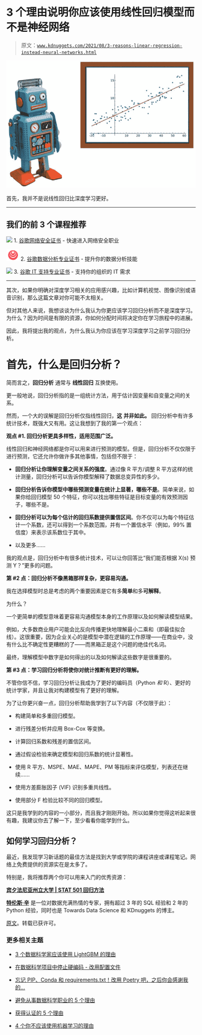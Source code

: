 # 3 个理由说明你应该使用线性回归模型而不是神经网络

> 原文：[`www.kdnuggets.com/2021/08/3-reasons-linear-regression-instead-neural-networks.html`](https://www.kdnuggets.com/2021/08/3-reasons-linear-regression-instead-neural-networks.html)

![3 Reasons Why You Should Use Linear Regression Models Instead of Neural Networks](img/57e381d5ad862d71d48bd56edd375075.png)

首先，我并不是说线性回归比深度学习更好。

* * *

## 我们的前 3 个课程推荐

![](img/0244c01ba9267c002ef39d4907e0b8fb.png) 1\. [谷歌网络安全证书](https://www.kdnuggets.com/google-cybersecurity) - 快速进入网络安全职业

![](img/e225c49c3c91745821c8c0368bf04711.png) 2\. [谷歌数据分析专业证书](https://www.kdnuggets.com/google-data-analytics) - 提升你的数据分析技能

![](img/0244c01ba9267c002ef39d4907e0b8fb.png) 3\. [谷歌 IT 支持专业证书](https://www.kdnuggets.com/google-itsupport) - 支持你的组织的 IT 需求

* * *

其次，如果你明确对深度学习相关的应用感兴趣，比如计算机视觉、图像识别或语音识别，那么这篇文章对你可能不太相关。

但对其他人来说，我想谈谈为什么我认为你更应该学习回归分析而不是深度学习。为什么？因为时间是有限的资源，你如何分配时间将决定你在学习旅程中的进展。

因此，我将提出我的观点，为什么我认为你应该在学习深度学习之前学习回归分析。

# 首先，什么是回归分析？

简而言之，**回归分析** 通常与 **线性回归** 互换使用。

更一般地说，回归分析指的是一组统计方法，用于估计因变量和自变量之间的关系。

然而，一个大的误解是回归分析仅指线性回归，**这** **并非如此。** 回归分析中有许多统计技术，既强大又有用。这让我想到了我的第一个观点：

**观点 #1\. 回归分析更具多样性，适用范围广泛。**

线性回归和神经网络都是你可以用来进行预测的模型。但是，回归分析不仅仅限于进行预测，它还允许你做许多其他事情，包括但不限于：

+   **回归分析让你理解变量之间关系的强度**。通过像 R 平方/调整 R 平方这样的统计测量，回归分析可以告诉你模型解释了数据总变异性的多少。

+   **回归分析告诉你模型中哪些预测变量在统计上显著，哪些不是**。简单来说，如果你给回归模型 50 个特征，你可以找出哪些特征是目标变量的有效预测因子，哪些不是。

+   **回归分析可以为每个估计的回归系数提供置信区间**。你不仅可以为每个特征估计一个系数，还可以得到一个系数范围，并有一个置信水平（例如，99% 置信度）来表示该系数位于其中。

+   以及更多……

我的观点是，回归分析中有很多统计技术，可以让你回答比“我们能否根据 X(s) 预测 Y？”更多的问题。

**第 #2 点：回归分析不像黑箱那样复杂，更容易沟通。**

我在选择模型时总是考虑的两个重要因素是它有多**简单**和多**可解释**。

为什么？

一个更简单的模型意味着更容易沟通模型本身的工作原理以及如何解读模型结果。

例如，大多数商业用户可能会比反向传播更快地理解最小二乘和（即最佳拟合线）。这很重要，因为企业关心的是模型中潜在逻辑的工作原理——在商业中，没有什么比不确定性更糟糕的了——而黑箱正是这个问题的绝佳代名词。

最终，理解模型中数字是如何得出的以及如何解读这些数字是很重要的。

**第 #3 点：学习回归分析将使你对统计推断有更好的理解。**

不管你信不信，学习回归分析让我成为了更好的编码员（Python *和* R）、更好的统计学家，并且让我对构建模型有了更好的理解。

为了让你更兴奋一点，回归分析帮助我学到了以下内容（不仅限于此）：

+   构建简单和多重回归模型。

+   进行残差分析并应用 Box-Cox 等变换。

+   计算回归系数和残差的置信区间。

+   通过假设检验来确定模型和回归系数的统计显著性。

+   使用 R 平方、MSPE、MAE、MAPE、PM 等指标来评估模型，列表还在继续……

+   使用方差膨胀因子 (VIF) 识别多重共线性。

+   使用部分 F 检验比较不同的回归模型。

这只是我学到的内容的一小部分，而且我才刚刚开始。所以如果你觉得这听起来很有趣，我建议你去了解一下，至少看看你能学到什么。

## 如何学习回归分析？

最近，我发现学习新话题的最佳方法是找到大学或学院的课程讲座或课程笔记。网络上免费提供的资源实在是太多了。

特别是，我将推荐两个你可以用来入门的优秀资源：

**[宾夕法尼亚州立大学 | STAT 501 回归方法](https://online.stat.psu.edu/stat501/)**

**[特伦斯·辛](https://www.linkedin.com/in/terenceshin/)** 是一位对数据充满热情的专家，拥有超过 3 年的 SQL 经验和 2 年的 Python 经验，同时也是 Towards Data Science 和 KDnuggets 的博主。

[原文](https://towardsdatascience.com/3-reasons-why-you-should-use-linear-regression-models-instead-of-neural-networks-16820319d644)。转载已获许可。

### 更多相关主题

+   [3 个数据科学家应该使用 LightGBM 的理由](https://www.kdnuggets.com/2022/01/data-scientists-reasons-lightgbm.html)

+   [在数据科学项目中停止硬编码 - 改用配置文件](https://www.kdnuggets.com/2023/06/stop-hard-coding-data-science-project-config-files-instead.html)

+   [忘记 PIP、Conda 和 requirements.txt！改用 Poetry 吧，之后你会感谢我的…](https://www.kdnuggets.com/2023/07/forget-pip-conda-requirementstxt-poetry-instead-thank-later.html)

+   [避免从事数据科学职业的 5 个理由](https://www.kdnuggets.com/2022/04/top-5-reasons-avoid-data-science-career.html)

+   [获得认证的 5 个理由](https://www.kdnuggets.com/2023/05/sas-5-reasons-get-certified.html)

+   [4 个你不应该使用机器学习的理由](https://www.kdnuggets.com/2021/12/4-reasons-shouldnt-machine-learning.html)

